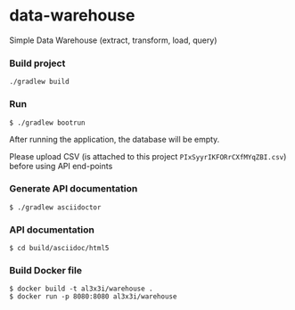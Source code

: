 # data-warehouse
Simple Data Warehouse (extract, transform, load, query)

### Build project
```
./gradlew build
```

### Run 
```
$ ./gradlew bootrun
```
After running the application, the database will be empty.

Please upload CSV (is attached to this project `PIxSyyrIKFORrCXfMYqZBI.csv`) before using API end-points 

### Generate API documentation
```
$ ./gradlew asciidoctor
```

### API documentation
```
$ cd build/asciidoc/html5
```

### Build Docker file
```
$ docker build -t al3x3i/warehouse .
$ docker run -p 8080:8080 al3x3i/warehouse
